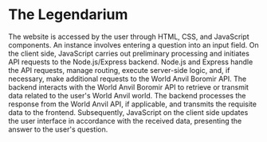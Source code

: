 # The Legendarium

The website is accessed by the user through HTML, CSS, and JavaScript components. An instance involves entering a question into an input field. On the client side, JavaScript carries out preliminary processing and initiates API requests to the Node.js/Express backend. Node.js and Express handle the API requests, manage routing, execute server-side logic, and, if necessary, make additional requests to the World Anvil Boromir API. The backend interacts with the World Anvil Boromir API to retrieve or transmit data related to the user's World Anvil world. The backend processes the response from the World Anvil API, if applicable, and transmits the requisite data to the frontend. Subsequently, JavaScript on the client side updates the user interface in accordance with the received data, presenting the answer to the user's question.
